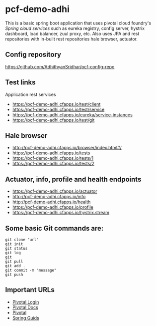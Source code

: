 # pcf-demo-adhi
This is a basic spring boot application that uses pivotal cloud foundry's *Spring cloud services* such as eureka registry, config server, hystrix dashboard, load balancer, zuul proxy, etc. Also uses JPA and rest repositories with in-built rest repositories hale browser, actuator.

## Config repository
https://github.com/AdhithyanSridhar/pcf-config-repo

## Test links
Application rest services
* https://pcf-demo-adhi.cfapps.io/test/client
* https://pcf-demo-adhi.cfapps.io/test/service
* https://pcf-demo-adhi.cfapps.io/eureka/service-instances
* https://pcf-demo-adhi.cfapps.io/test/git

## Hale browser
* http://pcf-demo-adhi.cfapps.io/browser/index.html#/
* https://pcf-demo-adhi.cfapps.io/tests
* https://pcf-demo-adhi.cfapps.io/tests/1
* https://pcf-demo-adhi.cfapps.io/tests/2

## Actuator, info, profile and health endpoints
* https://pcf-demo-adhi.cfapps.io/actuator
* http://pcf-demo-adhi.cfapps.io/info
* http://pcf-demo-adhi.cfapps.io/health
* https://pcf-demo-adhi.cfapps.io/profile
* https://pcf-demo-adhi.cfapps.io/hystrix.stream

## Some basic Git commands are:
```
git clone "url"
git init
git status
git log
git
git pull
git add .
git commit -m "message"
git push
```
## Important URLs
* [Pivotal Login](https://login.run.pivotal.io/)
* [Pivotal Docs](http://docs.pivotal.io/)
* [Pivotal](https://pivotal.io/platform)
* [Spring Guids](https://spring.io/guides)

